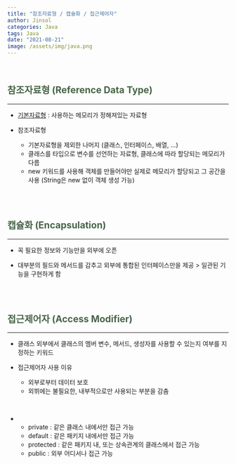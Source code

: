 ```yaml
---
title: "참조자료형 / 캡슐화 / 접근제어자"
author: Jinsol
categories: Java
tags: Java
date: "2021-08-21"
image: /assets/img/java.png
---
```


<br>

## <span style="color:#486548">참조자료형 (Reference Data Type)</span>

<hr>

- <a href="https://losuif.github.io/2021/08/15/JAVA02.html">기본자료형</a> : 사용하는 메모리가 정해져있는 자료형

- 참조자료형
    - 기본자료형을 제외한 나머지 (클래스, 인터페이스, 배열, ...)
    - 클래스를 타입으로 변수를 선언하는 자료형, 클래스에 따라 할당되는 메모리가 다름
    - new 키워드를 사용해 객체를 만들어야만 실제로 메모리가 할당되고 그 공간을 사용 (String은 new 없이 객체 생성 가능)

<br><br>

## <span style="color:#486548">캡슐화 (Encapsulation)</span>

<hr>

- 꼭 필요한 정보와 기능만을 외부에 오픈

- 대부분의 필드와 메서드를 감추고 외부에 통합된 인터페이스만을 제공 > 일관된 기능을 구현하게 함 

<br><br>

## <span style="color:#486548">접근제어자 (Access Modifier)</span>

<hr>

- 클래스 외부에서 클래스의 멤버 변수, 메서드, 생성자를 사용할 수 있는지 여부를 지정하는 키워드

- 접근제어자 사용 이유
    - 외부로부터 데이터 보호
    - 외뷔에는 불필요한, 내부적으로만 사용되는 부분을 감춤

<br>

- - private : 같은 클래스 내에서만 접근 가능
  - default : 같은 패키지 내에서만 접근 가능
  - protected : 같은 패키지 내, 또는 상속관계의 클래스에서 접근 가능
  - public : 외부 어디서나 접근 가능 